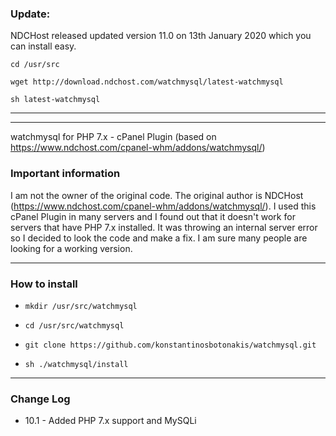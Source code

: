 ### Update:

NDCHost released updated version 11.0 on 13th January 2020 which you can install easy.

`cd /usr/src`

`wget http://download.ndchost.com/watchmysql/latest-watchmysql`

`sh latest-watchmysql`

----
----
watchmysql for PHP 7.x - cPanel Plugin (based on https://www.ndchost.com/cpanel-whm/addons/watchmysql/)

### Important information

I am not the owner of the original code. The original author is NDCHost (https://www.ndchost.com/cpanel-whm/addons/watchmysql/). 
I used this cPanel Plugin in many servers and I found out that it doesn't work for servers that have PHP 7.x installed. 
It was throwing an internal server error so I decided to look the code and make a fix. I am sure many people are looking for a working version. 

----
### How to install

* `mkdir /usr/src/watchmysql`

* `cd /usr/src/watchmysql`

* `git clone https://github.com/konstantinosbotonakis/watchmysql.git`

* `sh ./watchmysql/install`

----
### Change Log
- 10.1 - 
Added PHP 7.x support and MySQLi
